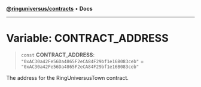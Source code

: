 [**@ringuniversus/contracts**](../../../README.md) • **Docs**

---

# Variable: CONTRACT_ADDRESS

> `const` **CONTRACT_ADDRESS**: `"0xAC30a42Fe56Da4865F2eCA84F29bf1e16B083ceb"` = `"0xAC30a42Fe56Da4865F2eCA84F29bf1e16B083ceb"`

The address for the RingUniversusTown contract.
